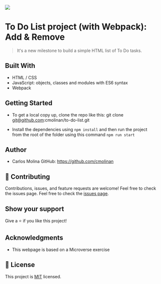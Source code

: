 ![](https://img.shields.io/badge/Microverse-blueviolet)

# To Do List project (with Webpack):  Add & Remove

> It's a new milestone to build a simple HTML list of To Do tasks. 

## Built With

- HTML / CSS 
- JavaScript: objects, classes and modules with ES6 syntax 
- Webpack

## Getting Started

- To get a local copy up, clone the repo like this: 
   git clone git@github.com:cmolinan/to-do-list.git

- Install the dependencies using `npm install` and then run the project from the root of the folder using this command `npm run start`

## Author

- Carlos Molina
  GitHub: https://github.com/cmolinan

## 🤝 Contributing

Contributions, issues, and feature requests are welcome!
Feel free to check the issues page.
Feel free to check the [issues page](../../issues/).

## Show your support

Give a ⭐️ if you like this project!

## Acknowledgments 

- This webpage is based on a Microverse exercise

## 📝 License

This project is [MIT](./MIT.md) licensed.

